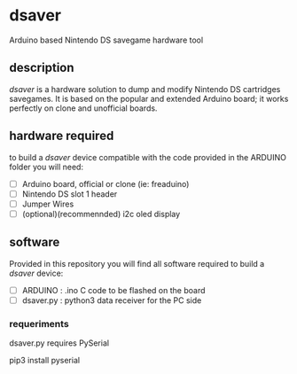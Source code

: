# dsaver
Arduino based Nintendo DS savegame hardware tool

## description
_dsaver_ is a hardware solution to dump and modify Nintendo DS cartridges savegames. It is based on the popular and extended Arduino board; it works perfectly on clone and unofficial boards.

## hardware required
to build a _dsaver_ device compatible with the code provided in the ARDUINO folder you will need:
- [ ] Arduino board, official or clone (ie: freaduino)
- [ ] Nintendo DS slot 1 header
- [ ] Jumper Wires
- [ ] (optional)(recommennded) i2c oled display

## software
Provided in this repository you will find all software required to build a _dsaver_ device:
- [ ] ARDUINO   : .ino C code to be flashed on the board
- [ ] dsaver.py : python3 data receiver for the PC side

### requeriments
dsaver.py requires PySerial

pip3 install pyserial
